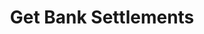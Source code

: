 ---
title: Get Bank Settlements
api:
  file: swagger (2).json
  operationId: GetBankSettlements
hidden: false
---